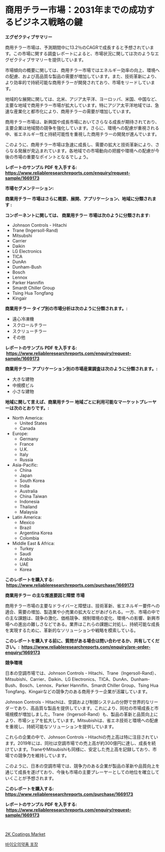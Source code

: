 <p><h1>商用チラー市場：2031年までの成功するビジネス戦略の鍵</h1></p><p><strong>エグゼクティブサマリー</strong></p>
<p><p>商用チラー市場は、予測期間中に13.2％のCAGRで成長すると予想されています。この市場に関する調査レポートによると、市場状況に関しては次のようなエグゼクティブサマリーを提供しています。</p><p>市場傾向の概要に関しては、商用チラー市場ではエネルギー効率の向上、環境への配慮、および高品質な製品の需要が増加しています。また、技術革新により、より効率的で持続可能な商用チラーが開発されており、市場をリードしています。</p><p>地域的な展開に関しては、北米、アジア太平洋、ヨーロッパ、米国、中国など、主要な地域で商用チラー市場が拡大しています。特にアジア太平洋地域では、急速な産業化と都市化により、商用チラーの需要が増加しています。</p><p>商用チラー市場は、新興国や成長市場においてさらなる成長が期待されており、主要企業は地域間の競争を強化しています。さらに、環境への配慮が重視される中、省エネルギー性と持続可能性を重視した商用チラーの開発が進んでいます。</p><p>このように、商用チラー市場は急速に成長し、需要の拡大と技術革新により、さらなる発展が見込まれています。各地域での市場動向の把握や環境への配慮が今後の市場の重要なポイントとなるでしょう。</p></p>
<p><strong>レポートのサンプル PDF を入手する: <a href="https://www.reliableresearchreports.com/enquiry/request-sample/1669173">https://www.reliableresearchreports.com/enquiry/request-sample/1669173</a></strong></p>
<p><strong>市場セグメンテーション:</strong></p>
<p><strong> 商業用チラー 市場はさらに概要、展開、アプリケーション、地域に分類されます :</strong></p>
<p><strong>コンポーネントに関しては、 商業用チラー 市場は次のように分類されます: &nbsp;</strong></p>
<p><ul><li>Johnson Controls - Hitachi</li><li>Trane (Ingersoll-Rand)</li><li>Mitsubshi</li><li>Carrier</li><li>Daikin</li><li>LG Electronics</li><li>TICA</li><li>DunAn</li><li>Dunham-Bush</li><li>Bosch</li><li>Lennox</li><li>Parker Hannifin</li><li>Smardt Chiller Group</li><li>Tsing Hua Tongfang</li><li>Kingair</li></ul></p>
<p><strong> 商業用チラー タイプ別の市場分析は次のように分類されます。:</strong></p>
<p><ul><li>遠心冷凍機</li><li>スクロールチラー</li><li>スクリューチラー</li><li>その他</li></ul></p>
<p><strong>レポートのサンプル PDF を入手する: &nbsp;<a href="https://www.reliableresearchreports.com/enquiry/request-sample/1669173">https://www.reliableresearchreports.com/enquiry/request-sample/1669173</a></strong></p>
<p><strong> 商業用チラー アプリケーション別の市場産業調査は次のように分類されます。:</strong></p>
<p><ul><li>大きな建物</li><li>中規模ビル</li><li>小さな建物</li></ul></p>
<p><strong>地域に関して言えば、商業用チラー 地域ごとに利用可能なマーケットプレーヤーは次のとおりです。:</strong></p>
<p><ul>
    <li>
        North America:
        <ul>
            <li>United States</li>
            <li>Canada</li>
        </ul>
    </li>
    <li>
        Europe:
        <ul>
            <li>Germany</li>
            <li>France</li>
            <li>U.K.</li>
            <li>Italy</li>
            <li>Russia</li>
        </ul>
    </li>
    <li>
        Asia-Pacific:
        <ul>
            <li>China</li>
            <li>Japan</li>
            <li>South Korea</li>
            <li>India</li>
            <li>Australia</li>
            <li>China Taiwan</li>
            <li>Indonesia</li>
            <li>Thailand</li>
            <li>Malaysia</li>
        </ul>
    </li>
    <li>
        Latin America:
        <ul>
            <li>Mexico</li>
            <li>Brazil</li>
            <li>Argentina Korea</li>
            <li>Colombia</li>
        </ul>
    </li>
    <li>
        Middle East & Africa:
        <ul>
            <li>Turkey</li>
            <li>Saudi</li>
            <li>Arabia</li>
            <li>UAE</li>
            <li>Korea</li>
        </ul>
    </li>
    </ul></p>
<p><strong>このレポートを購入する: &nbsp;<a href="https://www.reliableresearchreports.com/purchase/1669173">https://www.reliableresearchreports.com/purchase/1669173</a></strong></p>
<p><strong>商業用チラー の主な推進要因と障壁 市場</strong></p>
<p><p>商用チラー市場の主要なドライバーと障壁は、技術革新、省エネルギー要件への適合、需要の増加、製造業や小売業の拡大などがあげられる。一方、市場の中での主な課題は、競争の激化、価格競争、規制環境の変化、環境への影響、新興市場への進出の難しさなどである。業界はこれらの課題に対処し、持続可能な成長を実現するために、革新的なソリューションや戦略を模索している。</p></p>
<p><strong>このレポートを購入する前に、質問がある場合は問い合わせるか、共有してください。:&nbsp; <a href="https://www.reliableresearchreports.com/enquiry/pre-order-enquiry/1669173">https://www.reliableresearchreports.com/enquiry/pre-order-enquiry/1669173</a></strong></p>
<p><strong>競争環境</strong></p>
<p><p>日本の空調市場では、Johnson Controls - Hitachi、Trane（Ingersoll-Rand）、Mitsubishi、Carrier、Daikin、LG Electronics、TICA、DunAn、Dunham-Bush、Bosch、Lennox、Parker Hannifin、Smardt Chiller Group、Tsing Hua Tongfang、Kingairなどの競争力のある商用チラー企業が活躍しています。</p><p>Johnson Controls - Hitachiは、空調および制御システムの分野で世界的なリーダーであり、高品質な製品を提供しています。これにより、同社の市場成長と市場規模が増加しました。Trane（Ingersoll-Rand）も、製品の革新と品質向上により、市場シェアを拡大しています。Mitsubishiは、省エネ技術と環境への配慮を重視し、持続可能なソリューションを提供しています。</p><p>これらの企業の中で、Johnson Controls - Hitachiの売上高は特に注目されています。2019年には、同社は空調市場での売上高が約300億円に達し、成長を続けています。TraneやMitsubishiも同様に、安定した売上高を記録しており、市場での競争力を維持しています。</p><p>このように、日本の空調市場では、競争力のある企業が製品の革新や品質向上を通じて成長を遂げており、今後も市場の主要プレーヤーとしての地位を確立していくことが予想されます。</p></p>
<p><strong>このレポートを購入する: &nbsp; <a href="https://www.reliableresearchreports.com/purchase/1669173">https://www.reliableresearchreports.com/purchase/1669173</a></strong></p>
<p><strong>レポートのサンプル PDF を入手する: &nbsp;<a href="https://www.reliableresearchreports.com/enquiry/request-sample/1669173">https://www.reliableresearchreports.com/enquiry/request-sample/1669173</a></strong><strong></strong></p>
<p>&nbsp;</p>
<p><p><a href="https://five-trouble-98a.notion.site/2K-Coatings-Market-Furnish-Information-about-Market-Size-Market-Share-Market-Dynamics-and-Project-4e61e1178b524fd396db83b0fb7473fb">2K Coatings Market</a></p><p><a href="https://github.com/wallacBahrtyinger567686/Market-Research-Report-List-1/blob/main/986541615236.md">바이오의약품 포장</a></p></p>